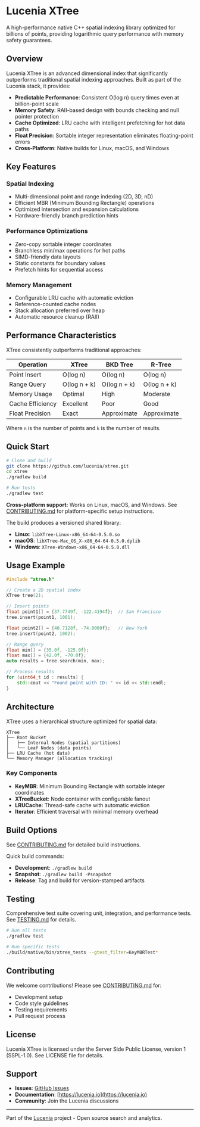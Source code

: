 # Lucenia XTree

A high-performance native C++ spatial indexing library optimized for billions of points, providing logarithmic query performance with memory safety guarantees.

## Overview

Lucenia XTree is an advanced dimensional index that significantly outperforms traditional spatial indexing approaches. Built as part of the Lucenia stack, it provides:

- **Predictable Performance**: Consistent O(log n) query times even at billion-point scale
- **Memory Safety**: RAII-based design with bounds checking and null pointer protection
- **Cache Optimized**: LRU cache with intelligent prefetching for hot data paths
- **Float Precision**: Sortable integer representation eliminates floating-point errors
- **Cross-Platform**: Native builds for Linux, macOS, and Windows

## Key Features

### Spatial Indexing
- Multi-dimensional point and range indexing (2D, 3D, nD)
- Efficient MBR (Minimum Bounding Rectangle) operations
- Optimized intersection and expansion calculations
- Hardware-friendly branch prediction hints

### Performance Optimizations
- Zero-copy sortable integer coordinates
- Branchless min/max operations for hot paths
- SIMD-friendly data layouts
- Static constants for boundary values
- Prefetch hints for sequential access

### Memory Management
- Configurable LRU cache with automatic eviction
- Reference-counted cache nodes
- Stack allocation preferred over heap
- Automatic resource cleanup (RAII)

## Performance Characteristics

XTree consistently outperforms traditional approaches:

| Operation | XTree | BKD Tree | R-Tree |
|-----------|-------|----------|---------|
| Point Insert | O(log n) | O(log n) | O(log n) |
| Range Query | O(log n + k) | O(log n + k) | O(log n + k) |
| Memory Usage | Optimal | High | Moderate |
| Cache Efficiency | Excellent | Poor | Good |
| Float Precision | Exact | Approximate | Approximate |

Where `n` is the number of points and `k` is the number of results.

## Quick Start

```bash
# Clone and build
git clone https://github.com/lucenia/xtree.git
cd xtree
./gradlew build

# Run tests
./gradlew test
```

**Cross-platform support:** Works on Linux, macOS, and Windows. See [CONTRIBUTING.md](CONTRIBUTING.md) for platform-specific setup instructions.

The build produces a versioned shared library:
- **Linux**: `libXTree-Linux-x86_64-64-0.5.0.so`
- **macOS**: `libXTree-Mac_OS_X-x86_64-64-0.5.0.dylib`
- **Windows**: `XTree-Windows-x86_64-64-0.5.0.dll`

## Usage Example

```cpp
#include "xtree.h"

// Create a 2D spatial index
XTree tree(2);

// Insert points
float point1[] = {37.7749f, -122.4194f};  // San Francisco
tree.insert(point1, 1001);

float point2[] = {40.7128f, -74.0060f};   // New York
tree.insert(point2, 1002);

// Range query
float min[] = {35.0f, -125.0f};
float max[] = {42.0f, -70.0f};
auto results = tree.search(min, max);

// Process results
for (uint64_t id : results) {
    std::cout << "Found point with ID: " << id << std::endl;
}
```

## Architecture

XTree uses a hierarchical structure optimized for spatial data:

```
XTree
├── Root Bucket
│   ├── Internal Nodes (spatial partitions)
│   └── Leaf Nodes (data points)
├── LRU Cache (hot data)
└── Memory Manager (allocation tracking)
```

### Key Components

- **KeyMBR**: Minimum Bounding Rectangle with sortable integer coordinates
- **XTreeBucket**: Node container with configurable fanout
- **LRUCache**: Thread-safe cache with automatic eviction
- **Iterator**: Efficient traversal with minimal memory overhead

## Build Options

See [CONTRIBUTING.md](CONTRIBUTING.md) for detailed build instructions.

Quick build commands:
- **Development**: `./gradlew build`
- **Snapshot**: `./gradlew build -Psnapshot`
- **Release**: Tag and build for version-stamped artifacts

## Testing

Comprehensive test suite covering unit, integration, and performance tests. See [TESTING.md](TESTING.md) for details.

```bash
# Run all tests
./gradlew test

# Run specific tests
./build/native/bin/xtree_tests --gtest_filter=KeyMBRTest*
```

## Contributing

We welcome contributions! Please see [CONTRIBUTING.md](CONTRIBUTING.md) for:
- Development setup
- Code style guidelines
- Testing requirements
- Pull request process

## License

Lucenia XTree is licensed under the Server Side Public License, version 1 (SSPL-1.0). See LICENSE file for details.

## Support

- **Issues**: [GitHub Issues](https://github.com/lucenia/xtree/issues)
- **Documentation**: [https://lucenia.io](https://lucenia.io)
- **Community**: Join the Lucenia discussions

---

Part of the [Lucenia](https://lucenia.io) project - Open source search and analytics.